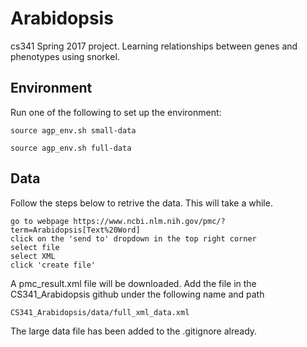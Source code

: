 # Arabidopsis
cs341 Spring 2017 project. Learning relationships between genes and phenotypes using snorkel.

## Environment
Run one of the following to set up the environment:
```
source agp_env.sh small-data
```
```
source agp_env.sh full-data
```

## Data
Follow the steps below to retrive the data. This will take a while.
```
go to webpage https://www.ncbi.nlm.nih.gov/pmc/?term=Arabidopsis[Text%20Word]
click on the 'send to' dropdown in the top right corner
select file
select XML
click 'create file'
```

A pmc_result.xml file will be downloaded. 
Add the file in the CS341_Arabidopsis github under the following name and path

```
CS341_Arabidopsis/data/full_xml_data.xml
```

The large data file has been added to the .gitignore already.

